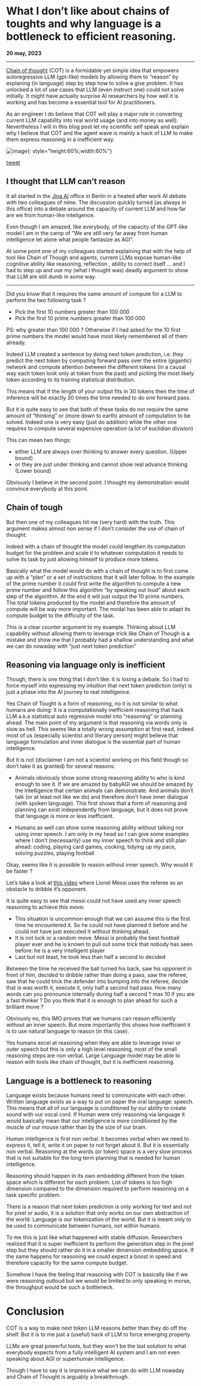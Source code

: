 # What I don’t like about chains of toughts and why language is a bottleneck to efficient reasoning.

**20 may, 2023**

---

[Chain of thought](https://arxiv.org/abs/2201.11903) (COT) is a formidable yet simple idea that empowers autoregressive LLM (gpt-like) models by allowing them to “reason” by explaning (in language) step by step how to solve a give problem. 
It has unlocked a lot of use cases that LLM (even instruct one) could not solve initially. It might have actually surprise AI researchers by how well it is working and has become a essential tool for AI practitioners.

As an engineer I do believe that COT will play a major role in converting current LLM capability into real world usage (and into money as well). Nevertheless I will in this blog post let my scientific self speak and explain why I believe that COT and the agent wave is mainly a hack of LLM to make them express reasoning in a inefficient way.


![image](einstein.png){: style="height:60%;width:60%"}

[tweet](https://twitter.com/ylecun/status/1652183354370916354?s=20)

## I thought that LLM can’t reason

It all started in the [Jina AI](https://jina.ai/) office in Berlin in a heated after work AI debate with two colleagues of mine. The discussion quickly turned (as always in this office) into a debate around the capacity of current LLM and how far are we from human-like inteligence. 

Even though I am amazed, like everybody, of the capacity of the GPT-like model I am in the camp of “We are still very far away from human intelligence let alone what people fantasize as AGI”. 

At some point one of my colleagues started explaining that with the help of tool like Chain of Though and agents, current LLMs expose human-like cognitive ability like reasoning, reflection , ability to correct itself … and I had to step up and use my (what I thought was) deadly argument to show that LLM are still dumb in some way.

---

Did you know that it requires the same amount of compute for a LLM to perform the two following task ?

* Pick the first 10 numbers greater than 100 000
* Pick the first 10 prime numbers greater than 100 000

PS: why greater than 100 000 ? Otherwise if I had asked for the 10 first prime numbers the model would have most likely remembered all of  them already.

Indeed LLM created a sentence by doing next token prediction, i.e. they predict the next token by computing forward pass over the entire (gigantic) network and compute attention between the different tokens (in a causal way each token look only at token from the past) and picking the most likely token according to its training statistical distribution.

This means that if the length of your output fits in 30 tokens then the time of inference will be exactly 30 times the time needed to do one forward pass.

But it is quite easy to see that both of these tasks do not require the same amount of “thinking” or (more down to earth)  amount of computation to be solved. Indeed one is very easy (just do addition) while the other one requires to compute several expensive operation (a lot of euclidian division)

This can mean two things: 

* either LLM are always over thinking to answer every question. (Upper bound)
* or they are just under thinking and cannot show real advance thinking (Lower bound)

Obviously I believe in the second point. I thought my demonstration would convince everybody at this point.

## Chain of tough

But then one of my colleagues hit me (very hard)  with the truth. This argument makes almost non sense if I don’t consider the use of chain of thought. 

Indeed with a chain of thought the model could lengthen its computation budget for the problem and scale it to whatever computation it needs to solve its task by just allowing himself to produce more tokens. 

Basically what the model would do with a chain of thought is to first come up with a “plan” or a set of instructions that it will later follow. In the example of the prime number it could first write the algorithm to compute a new prime number and follow this algorithm “by speaking out loud” about each step of the algorithm. At the end it will just output the 10 prime numbers. The total tokens produced by the model  and therefore the amount of compute will be way more important. The modal has been able to adapt its compute budget to the difficulty of the task.

This is a clear counter argument to my example. Thinking about LLM capability without allowing them to leverage trick like Chain of Though is a mistake and show me that I probably had a shallow understanding and what we can do nowaday with “just next token prediction”


## Reasoning via language only is inefficient 

Though, there is one thing that I don’t like: it is losing a debate. So I had to force myself into expressing my intuition that next token prediction (only) is just a phase into the AI journey to real intelligence.

Yes Chain of Tought is a form of reasoning, no it is not similar to what humans are doing: it is a computationally inefficient reasoning that hack LLM a.k.a statistical auto regressive model into “reasoning” or planning ahead. 
The main point of my argument is that reasoning via words only is slow as hell. This seems like a totally wrong assumption at first read, indeed most of us (especially scientist and literary person) might believe that language formulation and inner dialogue is the essential part of human intelligence. 

But it is not (disclaimer I am not a scientist working on this field though so don’t take it as granted) for several reasons: 

* Animals obviously show some strong reasoning ability to who is kind enough to see it. If we are amazed by babyAGI we should be amazed by the intelligence that certain animals can demonstrate. And animals don’t talk (or at least not like we do) and therefore don’t have inner dialogue (with spoken language). This first shows that a form of reasoning and planning can exist independently from language, but it does not prove that language is more or less inefficient.

* Humans as well can show some reasoning ability without talking nor using inner speech. I am only in my head so I can give some examples where I don’t (necessarily) use my inner speech to think and still plan ahead: coding, playing card games, cooking, tidying up my pace, solving puzzles, playing football

Okay, seems like it is possible to reason without inner speech. Why would it be faster ?

Let’s take a look at [this video](https://www.youtube.com/watch?v=rXABuzSoVOk) where Lionel Messi uses the referee as an obstacle to dribble it’s opponent. 

It is quite easy to see that messi could not have used any inner speech reasoning to achieve this move:

* This situation is uncommon enough that we can assume this is the first time he encountered it. So he could not have planned it before and he could not have just executed it without thinking ahead.
* It is not luck or a random move. Messi is probably the best football player ever and he is known to pull out some trick that nobody has seen before: he is a very intelligent player
* Last but not least, he took less than half a second to decided

Between the time he received the ball turned his back, saw his opponent in front of him, decided to dribble rather than doing a pass, saw the referee, saw that he could trick the defender into bumping into the referee, decide that is was worth it, execute it, only half a second had pass. How many words can you pronounce internally during half a second ? max 10 if you are a fast thinker ? Do you think that it is enough to plan ahead for such a brilliant move ?

Obviously no, this IMO proves that we humans can reason efficiently without an inner speech. But more importantly this shows how inefficient it is to use natural language to reason (in this case). 

Yes humans excel at reasoning when they are able to leverage inner or outer speech but this is only a high level reasoning, most of the small reasoning steps are non verbal. Large Language model may be able to reason with tools like chain of thought, but it is inefficient reasoning.

## Language is a bottleneck to reasoning 

Language exists because humans need to communicate with each other. Written language exists as a way to put on paper the oral language: speech. This means that all of our language is conditioned by our ability to create sound with our vocal cord. If Human were only reasoning via language it would basically mean that our intelligence is more conditioned by the muscle of our mouse rather than by the size of our brain.

Human intelligence is first non verbal. it becomes verbal when we need to express it, tell it, write it on paper to not forget about it. But it is essentially non verbal. Reasoning at the words (or token) space is a very slow process that is not suitable for the long term planning that is needed for human intelligence. 

Reasoning should happen in its own embedding different from the token space which is different for each problem. List of tokens is too high dimension compared to the dimension required to perform reasoning on a task specific problem.

There is a reason that next token prediction is only working for text and not for pixel or audio, it is a solution that only works on our own abstraction of the world. Language is our tokenization of the world. But it is meant only to be used to communicate between humans, not within humans.

To me this is just like what happened with stable diffusion. Researchers realized that it is  super inefficient to perform the generation step in the pixel step but they should rather do it in a smaller dimension embedding space. If the same happens for reasoning we could expect a boost in speed and therefore capacity for the same compute budget.

Somehow I have the feeling that reasoning with COT is basically like if we were reasoning outloud but we would be limited to only speaking in morse, the throughput would be such a bottleneck. 

# Conclusion

COT is a way to make next token LLM reasons better than they do off the shelf. But it is to me just a (useful)  hack of LLM to force emerging property.

LLMs are great powerful tools, but they won’t be the last solution to what everybody expects from a fully intelligent AI system and I am not even speaking about AGI or superhuman intelligence.

Though I have to say it is impressive what we can do with LLM nowaday and Chain of Thought is arguably a breakthrough.



























